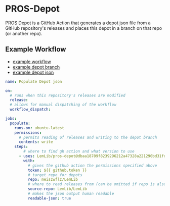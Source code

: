 # PROS-Depot
PROS Depot is a GitHub Action that generates a depot json file from a GitHub repository's releases and places this depot in a branch on that repo (or another repo).

## Example Workflow
- [example workflow](https://github.com/meisZWFLZ/LemLib/blob/bbd5e60384ded7e7bde69abc80bddcd6077f0793/.github/workflows/depot.yml)
- [example depot branch](https://github.com/meisZWFLZ/LemLib/tree/depot)
- [example depot json](https://github.com/meisZWFLZ/LemLib/blob/depot/stable.json)
```yml
name: Populate Depot json

on: 
  # runs when this repository's releases are modified
  release: 
  # allows for manual dispatching of the workflow
  workflow_dispatch: 

jobs:
  populate:
    runs-on: ubuntu-latest
    permissions: 
      # permits reading of releases and writing to the depot branch
      contents: write
    steps:
        # where to find gh action and what version to use
      - uses: LemLib/pros-depot@dbaa18709f8239296212a47328a221290bd31fd8
        with:
          # gives the github action the permissions specified above
          token: ${{ github.token }}
          # target repo for depots
          repo: meiszwflz/LemLib
          # where to read releases from (can be omitted if repo is also the repo from which to read releases from)
          source-repo: LemLib/LemLib
          # makes the json output human readable
          readable-json: true
```